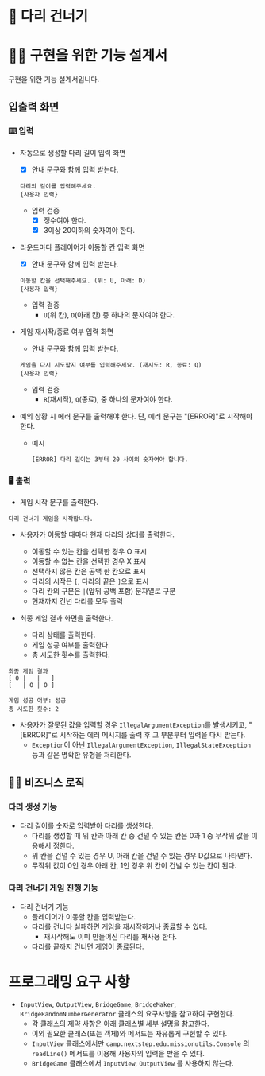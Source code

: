 # 🎄 다리 건너기

# 🏋️‍♀️ 구현을 위한 기능 설계서

구현을 위한 기능 설계서입니다.

## 입출력 화면

### ⌨️ 입력

- 자동으로 생성할 다리 길이 입력 화면
    - [x] 안내 문구와 함께 입력 받는다.
    ```
    다리의 길이를 입력해주세요.
    {사용자 입력}
    ```
    - 입력 검증
        - [x] 정수여야 한다.
        - [x] 3이상 20이하의 숫자여야 한다.

- 라운드마다 플레이어가 이동할 칸 입력 화면
    - [x] 안내 문구와 함께 입력 받는다.
    ```
    이동할 칸을 선택해주세요. (위: U, 아래: D)
    {사용자 입력}
    ```
    - 입력 검증
        - `U`(위 칸), `D`(아래 칸) 중 하나의 문자여야 한다.

- 게임 재시작/종료 여부 입력 화면
    - 안내 문구와 함께 입력 받는다.
    ```
    게임을 다시 시도할지 여부를 입력해주세요. (재시도: R, 종료: Q)
    {사용자 입력}
    ```
    - 입력 검증
        - `R`(재시작), `Q`(종료), 중 하나의 문자여야 한다.

- 예외 상황 시 에러 문구를 출력해야 한다. 단, 에러 문구는 "[ERROR]"로 시작해야 한다.
    - 예시
        ```
        [ERROR] 다리 길이는 3부터 20 사이의 숫자여야 합니다.
        ```

### 🖥 출력

- 게임 시작 문구를 출력한다.

```
다리 건너기 게임을 시작합니다.
```

- 사용자가 이동할 때마다 현재 다리의 상태를 출력한다.
    - 이동할 수 있는 칸을 선택한 경우 O 표시
    - 이동할 수 없는 칸을 선택한 경우 X 표시
    - 선택하지 않은 칸은 공백 한 칸으로 표시
    - 다리의 시작은 `[`, 다리의 끝은 `]`으로 표시
    - 다리 칸의 구분은 ` | `(앞뒤 공백 포함) 문자열로 구분
    - 현재까지 건넌 다리를 모두 출력

- 최종 게임 결과 화면을 출력한다.
    - 다리 상태를 출력한다.
    - 게임 성공 여부를 출력한다.
    - 총 시도한 횟수를 출력한다.

```
최종 게임 결과
[ O |   |   ]
[   | O | O ]

게임 성공 여부: 성공
총 시도한 횟수: 2
```

- 사용자가 잘못된 값을 입력할 경우 `IllegalArgumentException`를 발생시키고, "[ERROR]"로 시작하는 에러 메시지를 출력 후 그 부분부터 입력을 다시 받는다.
    - `Exception`이 아닌 `IllegalArgumentException`, `IllegalStateException` 등과 같은 명확한 유형을 처리한다.

## 👨‍🍳 비즈니스 로직

### 다리 생성 기능

- 다리 길이를 숫자로 입력받아 다리를 생성한다.
    - 다리를 생성할 때 위 칸과 아래 칸 중 건널 수 있는 칸은 0과 1 중 무작위 값을 이용해서 정한다.
    - 위 칸을 건널 수 있는 경우 U, 아래 칸을 건널 수 있는 경우 D값으로 나타낸다.
    - 무작위 값이 0인 경우 아래 칸, 1인 경우 위 칸이 건널 수 있는 칸이 된다.

### 다리 건너기 게임 진행 기능

- 다리 건너기 기능
    - 플레이어가 이동할 칸을 입력받는다.
    - 다리를 건너다 실패하면 게임을 재시작하거나 종료할 수 있다.
        - 재시작해도 이미 만들어진 다리를 재사용 한다.
    - 다리를 끝까지 건너면 게임이 종료된다.

# 프로그래밍 요구 사항

- `InputView`, `OutputView`, `BridgeGame`, `BridgeMaker`, `BridgeRandomNumberGenerator` 클래스의 요구사항을 참고하여 구현한다.
    - 각 클래스의 제약 사항은 아래 클래스별 세부 설명을 참고한다.
    - 이외 필요한 클래스(또는 객체)와 메서드는 자유롭게 구현할 수 있다.
    - `InputView` 클래스에서만 `camp.nextstep.edu.missionutils.Console` 의 `readLine()` 메서드를 이용해 사용자의 입력을 받을 수 있다.
    - `BridgeGame` 클래스에서 `InputView`, `OutputView` 를 사용하지 않는다.